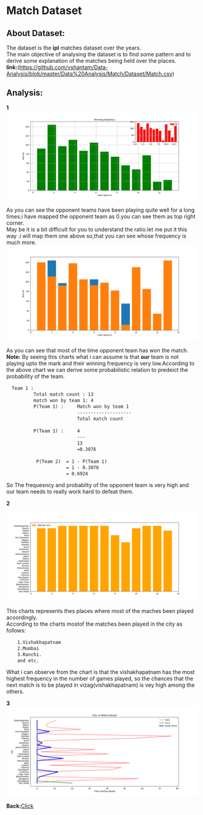#  Match Dataset
## About Dataset:
The dataset is the <b>ipl</b> matches dataset over the years.<br>
The main objective of analysing the dataset is to find some pattern and to derive some  explanation of the matches being held over the places.<br>
<b>link:</b>(https://github.com/vshantam/Data-Analysis/blob/master/Data%20Analysis/Match/Dataset/Match.csv)
## Analysis:

<b>1</b>
![alt_tag](https://github.com/vshantam/Data-Analysis/blob/master/Data%20Analysis/Match/Analysis/intern1.png)

As you can see the opponent teams have been playing quite well for a long times.i have mapped the opponent team as 0.you can see them as top right corner.<br>
May be it is a bit difficult for you to understand the ratio.let me put it this way .i will map them one above so,that you can see whose frequency is much more.<br>
![alt_tag](https://github.com/vshantam/Data-Analysis/blob/master/Data%20Analysis/Match/Analysis/figure_1.png)

As you can see that most of the time opponent team has won the match.<br>
<b>Note:</b> By seeing this charts what i can assume is that <b>our</b> team  is not playing upto the mark and their winning frequency is very low.According to the above chart we can derive some probabilistic relation to predeict the probability of the team.
    
      Team 1 :
              Total match count : 13
              match won by team 1: 4
              P(Team 1) :     Match won by team 1
                              --------------------
                              Total match count
                              
              P(Team 1) :     4
                              ---
                              13
                              =0.3076
                            
               P(Team 2)  = 1 - P(Team 1)
                          = 1 - 0.3076
                          = 0.6924
So The frequesncy and probabilty of the opponent team is very high and our team needs to really work hard to defeat them.

<b>2</b>

![alt_tag](https://github.com/vshantam/Data-Analysis/blob/master/Data%20Analysis/Match/Analysis/intern2.png)

This charts represents thes places where most of the maches been played acoordingly.<br>
According to the charts mostof the matches been played in the city as follows:

        1.Vishakhapatnam
        2.Mumbai
        3.Ranchi.
        and etc.
        
What i can observe from the chart is that the vishakhapatnam has the most highest frequency in the number of games played, so the chances that the next match is to be played in vizag(vishakhapatnam) is vey high among the others.

<b>3</b>
![alt_tag](https://github.com/vshantam/Data-Analysis/blob/master/Data%20Analysis/Match/Analysis/intern3.png)

<b>Back:</b>[Click](./README.md)
